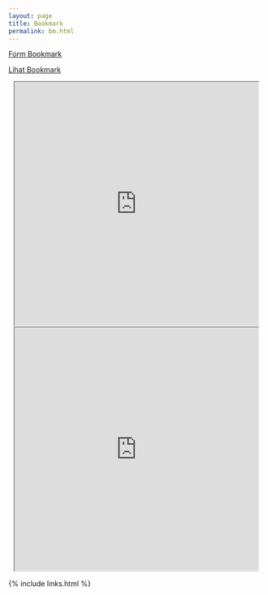 ```yaml
---
layout: page
title: Bookmark
permalink: bm.html
---
```



[Form Bookmark](https://drive.google.com/open?id=1agF_-Ps7jJktg3-NOOzbcSYQh1m8uk89UX79-I78-ig)


[Lihat Bookmark](https://docs.google.com/spreadsheets/d/1aumfNwmOkYSaZKTbC60Db1UhWpfmJScekydHyi_bz-4/pubhtml?gid=2114280567&amp)

<iframe src="https://drive.google.com/open?id=1agF_-Ps7jJktg3-NOOzbcSYQh1m8uk89UX79-I78-ig" width="480" height="480" style="display:block; margin: 0 auto;"> </iframe>

<iframe src="https://docs.google.com/spreadsheets/d/1aumfNwmOkYSaZKTbC60Db1UhWpfmJScekydHyi_bz-4/pubhtml?gid=2114280567&amp" width="480" height="480" style="display:block; margin: 0 auto;"> </iframe>

{% include links.html %}